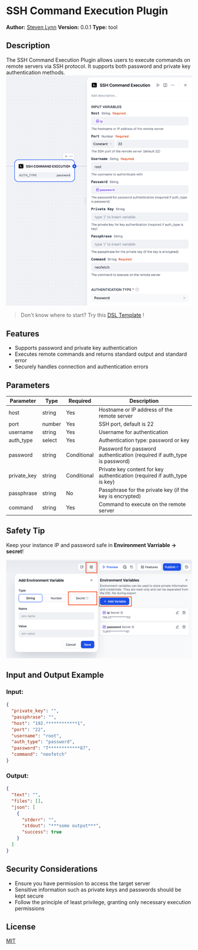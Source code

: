 # SSH Command Execution Plugin

**Author:** [Steven Lynn](https://github.com/stvlynn)
**Version:** 0.0.1
**Type:** tool

## Description

The SSH Command Execution Plugin allows users to execute commands on remote servers via SSH protocol. It supports both password and private key authentication methods.
![](./_assets/image.png)

> Don't know where to start? Try this [DSL Template](https://raw.githubusercontent.com/stvlynn/SSH-Dify-Plugin/refs/heads/main/example.yml) !

## Features

- Supports password and private key authentication
- Executes remote commands and returns standard output and standard error
- Securely handles connection and authentication errors

## Parameters

| Parameter | Type | Required | Description |
|-----------|------|----------|-------------|
| host | string | Yes | Hostname or IP address of the remote server |
| port | number | Yes | SSH port, default is 22 |
| username | string | Yes | Username for authentication |
| auth_type | select | Yes | Authentication type: password or key |
| password | string | Conditional | Password for password authentication (required if auth_type is password) |
| private_key | string | Conditional | Private key content for key authentication (required if auth_type is key) |
| passphrase | string | No | Passphrase for the private key (if the key is encrypted) |
| command | string | Yes | Command to execute on the remote server |

## Safety Tip

Keep your instance IP and password safe in **Environment Varriable -> secret**!

![](./_assets/environment.png)

## Input and Output Example

### Input:
```json
{
  "private_key": "",
  "passphrase": "",
  "host": "192.************1",
  "port": "22",
  "username": "root",
  "auth_type": "password",
  "password": "T************87",
  "command": "neofetch"
}
```

### Output:
```json
{
  "text": "",
  "files": [],
  "json": [
    {
      "stderr": "",
      "stdout": "***some output***",
      "success": true
    }
  ]
}
```

## Security Considerations

- Ensure you have permission to access the target server
- Sensitive information such as private keys and passwords should be kept secure
- Follow the principle of least privilege, granting only necessary execution permissions

## License

[MIT](./LICENSE)



